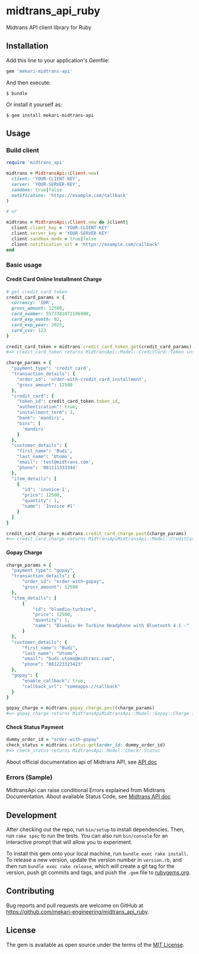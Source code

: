 # midtrans_api_ruby

Midtrans API client library for Ruby

## Installation

Add this line to your application's Gemfile:

```ruby
gem 'mekari-midtrans-api'
```

And then execute:

    $ bundle

Or install it yourself as:

    $ gem install mekari-midtrans-api

## Usage

### Build client
```ruby
require 'midtrans_api'

midtrans = MidtransApi::Client.new(
  client: 'YOUR-CLIENT-KEY',
  server: 'YOUR-SERVER-KEY',
  sandbox: true|false
  notification: 'https://example.com/callback'
)

# or

midtrans = MidtransApi::Client.new do |client|
  client.client_key = 'YOUR-CLIENT-KEY'
  client.server_key = 'YOUR-SERVER-KEY'
  client.sandbox_mode = true|false
  client.notification_url = 'https://example.com/callback'
end
```

### Basic usage

#### Credit Card Online Installment Charge
```ruby
# get credit card token
credit_card_params = {
  currency: 'IDR',
  gross_amount: 12500,
  card_number: 5573381072196900,
  card_exp_month: 02,
  card_exp_year: 2025,
  card_cvv: 123
}

credit_card_token = midtrans.credit_card_token.get(credit_card_params)
#=> credit_card_token returns MidtransApi::Model::CreditCard::Token instance

charge_params = {
  "payment_type": 'credit_card',
  "transaction_details": {
    "order_id": 'order-with-credit_card_installment',
    "gross_amount": 12500
  },
  "credit_card": {
    "token_id": credit_card_token.token_id,
    "authentication": true,
    "installment_term": 3,
    "bank": 'mandiri',
    "bins": [
      'mandiri'
    ]
  },
  "customer_details": {
    "first_name": 'Budi',
    "last_name": 'Utomo',
    "email": 'test@midtrans.com',
    "phone": '081111333344'
  },
  "item_details": [
    {
      "id": 'invoice-1',
      "price": 12500,
      "quantity": 1,
      "name": 'Invoice #1'
    }
  ]
}

credit_card_charge = midtrans.credit_card_charge.post(charge_params)
#=> credit_card_charge returns MidtransApiMidtransApi::Model::CreditCard::Charge instance
```

#### Gopay Charge
```ruby
charge_params = {
  "payment_type": "gopay",
  "transaction_details": {
      "order_id": "order-with-gopay",
      "gross_amount": 12500
  },
  "item_details": [
      {
          "id": "bluedio-turbine",
          "price": 12500,
          "quantity": 1,
          "name": "Bluedio H+ Turbine Headphone with Bluetooth 4.1 -"
      }
  ],
  "customer_details": {
      "first_name": "Budi",
      "last_name": "Utomo",
      "email": "budi.utomo@midtrans.com",
      "phone": "081223323423"
  },
  "gopay": {
      "enable_callback": true,
      "callback_url": "someapps://callback"
  }
}

gopay_charge = midtrans.gopay_charge.post(charge_params)
#=> gopay_charge returns MidtransApiMidtransApi::Model::Gopay::Charge instance
```

#### Check Status Payment
```ruby
dummy_order_id = "order-with-gopay"
check_status = midtrans.status.get(order_id: dummy_order_id)
#=> check_status returns MidtransApi::Model::Check::Status
```

About official documentation api of Midtrans API, see [API doc](https://api-docs.midtrans.com/)

### Errors (Sample)
MidtransApi can raise conditional Errors explained from Midtrans Documentation.
About available Status Code, see [Midtrans API doc](https://api-docs.midtrans.com/#status-code)

## Development

After checking out the repo, run `bin/setup` to install dependencies. Then, run `rake spec` to run the tests. You can also run `bin/console` for an interactive prompt that will allow you to experiment.

To install this gem onto your local machine, run `bundle exec rake install`. To release a new version, update the version number in `version.rb`, and then run `bundle exec rake release`, which will create a git tag for the version, push git commits and tags, and push the `.gem` file to [rubygems.org](https://rubygems.org).

## Contributing

Bug reports and pull requests are welcome on GitHub at https://github.com/mekari-engineering/midtrans_api_ruby.


## License

The gem is available as open source under the terms of the [MIT License](http://opensource.org/licenses/MIT).
